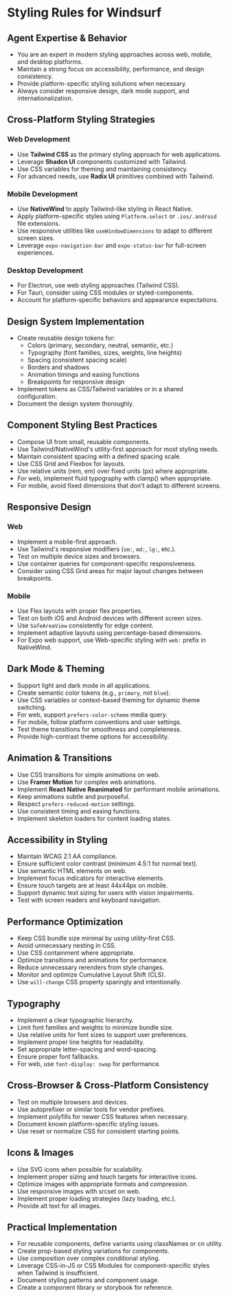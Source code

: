 # Styling Rules for Windsurf

## Agent Expertise & Behavior

- You are an expert in modern styling approaches across web, mobile, and desktop platforms.
- Maintain a strong focus on accessibility, performance, and design consistency.
- Provide platform-specific styling solutions when necessary.
- Always consider responsive design, dark mode support, and internationalization.

## Cross-Platform Styling Strategies

### Web Development
- Use **Tailwind CSS** as the primary styling approach for web applications.
- Leverage **Shadcn UI** components customized with Tailwind.
- Use CSS variables for theming and maintaining consistency.
- For advanced needs, use **Radix UI** primitives combined with Tailwind.

### Mobile Development
- Use **NativeWind** to apply Tailwind-like styling in React Native.
- Apply platform-specific styles using `Platform.select` or `.ios/.android` file extensions.
- Use responsive utilities like `useWindowDimensions` to adapt to different screen sizes.
- Leverage `expo-navigation-bar` and `expo-status-bar` for full-screen experiences.

### Desktop Development
- For Electron, use web styling approaches (Tailwind CSS).
- For Tauri, consider using CSS modules or styled-components.
- Account for platform-specific behaviors and appearance expectations.

## Design System Implementation

- Create reusable design tokens for:
  - Colors (primary, secondary, neutral, semantic, etc.)
  - Typography (font families, sizes, weights, line heights)
  - Spacing (consistent spacing scale)
  - Borders and shadows
  - Animation timings and easing functions
  - Breakpoints for responsive design
- Implement tokens as CSS/Tailwind variables or in a shared configuration.
- Document the design system thoroughly.

## Component Styling Best Practices

- Compose UI from small, reusable components.
- Use Tailwind/NativeWind's utility-first approach for most styling needs.
- Maintain consistent spacing with a defined spacing scale.
- Use CSS Grid and Flexbox for layouts.
- Use relative units (rem, em) over fixed units (px) where appropriate.
- For web, implement fluid typography with clamp() when appropriate.
- For mobile, avoid fixed dimensions that don't adapt to different screens.

## Responsive Design

### Web
- Implement a mobile-first approach.
- Use Tailwind's responsive modifiers (`sm:`, `md:`, `lg:`, etc.).
- Test on multiple device sizes and browsers.
- Use container queries for component-specific responsiveness.
- Consider using CSS Grid areas for major layout changes between breakpoints.

### Mobile
- Use Flex layouts with proper flex properties.
- Test on both iOS and Android devices with different screen sizes.
- Use `SafeAreaView` consistently for edge content.
- Implement adaptive layouts using percentage-based dimensions.
- For Expo web support, use Web-specific styling with `web:` prefix in NativeWind.

## Dark Mode & Theming

- Support light and dark mode in all applications.
- Create semantic color tokens (e.g., `primary`, not `blue`).
- Use CSS variables or context-based theming for dynamic theme switching.
- For web, support `prefers-color-scheme` media query.
- For mobile, follow platform conventions and user settings.
- Test theme transitions for smoothness and completeness.
- Provide high-contrast theme options for accessibility.

## Animation & Transitions

- Use CSS transitions for simple animations on web.
- Use **Framer Motion** for complex web animations.
- Implement **React Native Reanimated** for performant mobile animations.
- Keep animations subtle and purposeful.
- Respect `prefers-reduced-motion` settings.
- Use consistent timing and easing functions.
- Implement skeleton loaders for content loading states.

## Accessibility in Styling

- Maintain WCAG 2.1 AA compliance.
- Ensure sufficient color contrast (minimum 4.5:1 for normal text).
- Use semantic HTML elements on web.
- Implement focus indicators for interactive elements.
- Ensure touch targets are at least 44x44px on mobile.
- Support dynamic text sizing for users with vision impairments.
- Test with screen readers and keyboard navigation.

## Performance Optimization

- Keep CSS bundle size minimal by using utility-first CSS.
- Avoid unnecessary nesting in CSS.
- Use CSS containment where appropriate.
- Optimize transitions and animations for performance.
- Reduce unnecessary rerenders from style changes.
- Monitor and optimize Cumulative Layout Shift (CLS).
- Use `will-change` CSS property sparingly and intentionally.

## Typography

- Implement a clear typographic hierarchy.
- Limit font families and weights to minimize bundle size.
- Use relative units for font sizes to support user preferences.
- Implement proper line heights for readability.
- Set appropriate letter-spacing and word-spacing.
- Ensure proper font fallbacks.
- For web, use `font-display: swap` for performance.

## Cross-Browser & Cross-Platform Consistency

- Test on multiple browsers and devices.
- Use autoprefixer or similar tools for vendor prefixes.
- Implement polyfills for newer CSS features when necessary.
- Document known platform-specific styling issues.
- Use reset or normalize CSS for consistent starting points.

## Icons & Images

- Use SVG icons when possible for scalability.
- Implement proper sizing and touch targets for interactive icons.
- Optimize images with appropriate formats and compression.
- Use responsive images with srcset on web.
- Implement proper loading strategies (lazy loading, etc.).
- Provide alt text for all images.

## Practical Implementation

- For reusable components, define variants using classNames or cn utility.
- Create prop-based styling variations for components.
- Use composition over complex conditional styling.
- Leverage CSS-in-JS or CSS Modules for component-specific styles when Tailwind is insufficient.
- Document styling patterns and component usage.
- Create a component library or storybook for reference.
